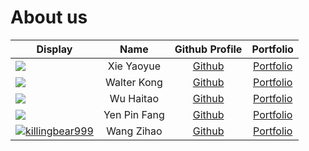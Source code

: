 # About us

|Display | Name | Github Profile | Portfolio |
|--------|:----:|:--------------:|:---------:|
|![](https://via.placeholder.com/100.png?text=Photo) | Xie Yaoyue | [Github](https://github.com/xieyaoyue) | [Portfolio](team/xieyaoyue.md)|
|![](https://via.placeholder.com/100.png?text=Photo) | Walter Kong | [Github](https://github.com/k-walter) | [Portfolio](team/walterkong.md)|
|![](https://via.placeholder.com/100.png?text=Photo) | Wu Haitao | [Github](https://github.com/Wu-Haitao) | [Portfolio](team/wu-haitao.md)|
|![](https://via.placeholder.com/100.png?text=Photo) | Yen Pin Fang | [Github](https://github.com/pinfang) | [Portfolio](team/pinfang.md)|
|<a href="https://imgbb.com/"><img src="https://i.ibb.co/d4x8wZT/killingbear999.jpg" alt="killingbear999" border="0"></a> | Wang Zihao | [Github](https://github.com/killingbear999) | [Portfolio](team/killingbear999.md)|


